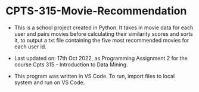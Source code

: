 # CPTS-315-Movie-Recommendation

* This is a school project created in Python. It takes in movie data for each user and pairs movies before calculating their similarity scores and sorts it, to output a txt file containing the five most recommended movies for each user id.

* Last updated on: 17th Oct 2022, as Programming Assignment 2 for the course Cpts 315 - Introduction to Data Mining.

* This program was written in VS Code. To run, import files to local system and run on VS Code.
